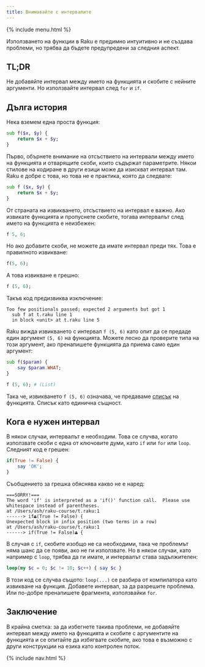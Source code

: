 ```yaml
---
title: Внимавайте с интервалите
---
```


{% include menu.html %}

Използването на функции в Raku е предимно интуитивно и не създава проблеми, но трябва да бъдете предупредени за следния аспект.

## TL;DR

Не добавяйте интервал между името на функцията и скобите с нейните аргументи. Но използвайте интервал след `for` и `if`.

## Дълга история

Нека вземем една проста функция:

```raku
sub f($x, $y) {
    return $x + $y;
}
```

Първо, обърнете внимание на отсъствието на интервали между името на функцията и отварящите скоби, които съдържат параметрите. Някои стилове на кодиране в други езици може да изискват интервал там. Raku е добре с това, но това не е практика, която да следвате:

```raku
sub f ($x, $y) {
    return $x + $y;
}
```

От страната на извикването, отсъствието на интервал е важно. Ако извикате функцията и пропуснете скобите, тогава интервалът след името на функцията е неизбежен:

```raku
f 5, 6;
```

Но ако добавите скоби, не можете да имате интервал преди тях. Това е правилното извикване:

```raku
f(5, 6);
```

А това извикване е грешно:

```raku
f (5, 6);
```

Такъв код предизвиква изключение:

    Too few positionals passed; expected 2 arguments but got 1
      sub f at t.raku line 1
      in block <unit> at t.raku line 5

Raku вижда извикването с интервал `f (5, 6)` като опит да се предаде един аргумент `(5, 6)` на функцията. Можете лесно да проверите типа на този аргумент, ако пренапишете функцията да приема само един аргумент:

```raku
sub f($param) {
    say $param.WHAT;
}

f (5, 6); # (List)
```

Така че, извикването `f (5, 6)` означава, че предаваме [списък](/bg/essentials/positionals/lists) на функцията. Списък като единична същност.

## Кога е нужен интервал

В някои случаи, интервалът е необходим. Това се случва, когато използвате скоби с една от ключовите думи, като `if` или `for` или `loop`. Следният код е грешен:

```raku
if(True != False) {
    say 'OK';
}
```

Съобщението за грешка обяснява какво не е наред:

    ===SORRY!===
    The word 'if' is interpreted as a 'if()' function call.  Please use
    whitespace instead of parentheses.
    at /Users/ash/raku-course/t.raku:1
    ------> if⏏(True != False) {
    Unexpected block in infix position (two terms in a row)
    at /Users/ash/raku-course/t.raku:1
    ------> if(True != False)⏏ {

В случая с `if`, скобите изобщо не са необходими, така че проблемът няма шанс да се появи, ако не ги използвате. Но в някои случаи, като например с `loop`, трябва да ги имате, и интервалът става задължителен:

```raku
loop(my $c = 0; $c != 10; $c++) { say $c }
```

В този код се случва същото: `loop(...)` се разбира от компилатора като извикване на функция. Добавете интервал, за да разрешите проблема. Или по-добре пренапишете фрагмента, използвайки `for`.

## Заключение

В крайна сметка: за да избегнете такива проблеми, не добавяйте интервал между името на функцията и скобите с аргументите на функцията и се опитайте да избягвате скобите, ако това е възможно с други конструкции на езика като контролен поток.

{% include nav.html %}
